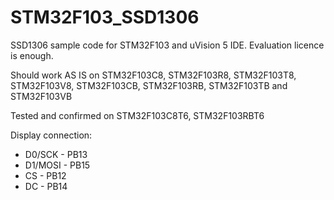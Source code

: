 # STM32F103_SSD1306
SSD1306 sample code for STM32F103 and uVision 5 IDE. Evaluation licence is enough.

Should work AS IS on STM32F103C8, STM32F103R8, STM32F103T8, STM32F103V8, STM32F103CB, STM32F103RB, STM32F103TB and STM32F103VB

Tested and confirmed on STM32F103C8T6, STM32F103RBT6

Display connection:
- D0/SCK - PB13
- D1/MOSI - PB15
- CS - PB12
- DC - PB14

